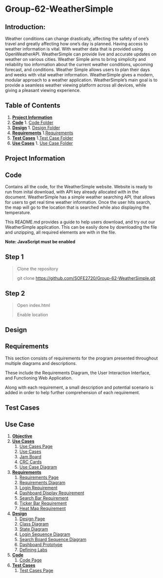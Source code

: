 # Group-62-WeatherSimple
## Introduction: 
Weather conditions can change drastically, affecting the safety of one’s travel and greatly affecting how one’s day is planned. Having access to weather information is vital. With weather data that is provided using OpenWeatherAPI. WeatherSimple can provide live and accurate updates on weather on various cities. Weather Simple aims to bring simplicity and reliability too information about the current weather conditions, upcoming forecast, and conditions. Weather Simple allows users to plan their days and weeks with vital weather information. WeatherSimple gives a modern, modular approach to a weather application. WeatherSimple’s main goal is to provide a seamless weather viewing platform across all devices, while giving a pleasant viewing experience. 

## Table of Contents 
1. [**Project Information**](#Project-Information)
2. [**Code**](#Code)
       1. [Code Folder](https://github.com/SOFE2720/Group-62-WeatherSimple/tree/main/Code) 
3. [**Design**](#Design)
        1. [Design Folder](https://github.com/SOFE2720/Group-62-WeatherSimple/tree/main/Design) 
4. [**Requirements**](#Requirements)
        1.[Requirements](https://github.com/SOFE2720/Group-62-WeatherSimple/tree/main/Requirements)
5. [**Test Cases**](#Test-Cases)
        1.[Test Case Folder](https://github.com/SOFE2720/Group-62-WeatherSimple/tree/main/Test%20Case)
6. [**Use Cases**](#Use-Cases)
        1. [Use Case Folder](https://github.com/SOFE2720/Group-62-WeatherSimple/tree/main/Use%20Cases)

## Project Information
## **Code**

Contains all the code, for the WeatherSimple website. Website is ready to run from inital download, with API key already allocated with in the document. WeatherSimple has a simple weather searching API, that allows for users to get real time weather information. Once the user hits search, the map will go to the location that is searched while also displaying the temperature. 

This README.md provides a guide to help users download, and try out our WeatherSimple application. This can be easily done by downloading the file and unzipping, all required elements are with in the file. 

**Note: JavaScript must be enabled**

## **Step 1**
>Clone the repository 
>
>git clone https://github.com/SOFE2720/Group-62-WeatherSimple.git

## **Step 2**
>Open index.html 
>
>Enable location

## **Design**

## **Requirements**

This section consists of  requirements for the program presented throughout multiple diagrams and descriptions. 

These include the Requirements Diagram, the User Interaction Interface, and Functioning Web Application. 

Along with each requirement, a small description and potential scenario is added in order to help further comprehension of each requirement. 

## **Test Cases**

## **Use Case**


1. [**Objective**](#Objective)
2. [**Use Cases**](#Use-Cases)
    1. [Use Cases Page](/Use%20Cases/)
    2. [Use Cases](/Use%20Cases/3%20-%20UseCases.pdf)
    3. [Jam Board](/Use%20Cases/1%20-%20JamBoard.png)
    4. [CRC Cards](/Use%20Cases/4%20-%20CRC%20Cards.pdf)
    5. [Use Case Diagram](/Use%20Cases/5%20-%20UseCase%20Diagram.jpg)
3. [**Requirements**](#Requirements)
    1. [Requirements Page](/Requirements/)
    2. [Requirements Diagram](/Requirements/1%20-%20Requirements%20Diagram.jpg)
    3. [Login Requirement](/Requirements/2%20-%20REQ001%20-%20Login.pdf)
    4. [Dashboard Display Requirement](/Requirements/3%20-%20REQ002%20-%20Dashboard%20Display.pdf)
    5. [Search Bar Requirement](/Requirements/4%20-%20REQ003%20-%20Search%20Bar.pdf)
    6. [Ticker Bar Requirement](/Requirements/5%20-%20REQ004%20-%20Ticker%20Bar.pdf)
    7. [Heat Map Requirement](/Requirements/6%20-%20REQ005%20-%20Heat%20Map.pdf)
4. [**Design**](#Design)
    1. [Design Page](/Design/)
    2. [Class Diagram](/Design/1%20-%20Class%20Diagram.jpg)
    3. [State Diagram](/Design/2%20-%20State%20Diagram.jpg)
    4. [Login Sequence Diagram](/Design/3%20-%20LoginSequenceDiagram.jpg)
    5. [Search Board Sequence Diagram](/Design/4%20-%20SearchbarSequenceDiagram.jpg)
    6. [Dashboard Prototype](/Design/5%20-%20Prototype%20Dashboard.pdf)
    7. [Defining Labs](/Design/Defining%20Labs)
5. [**Code**](#Code)
    1. [Code Page](/Code/)
6. [**Test Cases**](#Test-Cases)
    1. [Test Cases Page](/Test%20Cases/)
